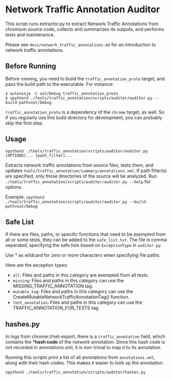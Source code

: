 # Network Traffic Annotation Auditor

This script runs extractor.py to extract Network Traffic Annotations
from chromium source code, collects and summarizes its outputs, and performs
tests and maintenance.

Please see `docs/network_traffic_annotations.md` for an introduction to network
traffic annotations.

## Before Running

Before running, you need to build the `traffic_annotation_proto` target, and
pass the build path to the executable. For instance:

```
$ autoninja -C out/Debug traffic_annotation_proto
$ vpython3 ./tools/traffic_annotation/scripts/auditor/auditor.py --build-path=out/Debug
```

`traffic_annotation_proto` is a dependency of the `chrome` target, as well. So
if you regularly use this build directory for development, you can probably skip
the first step.

## Usage

`vpython3 ./tools/traffic_annotation/scripts/auditor/auditor.py [OPTIONS]... [path_filter]...`

Extracts network traffic annotations from source files, tests them, and updates
`tools/traffic_annotation/summary/annotations.xml`. If path filter(s) are
specified, only those directories of the source will be analyzed.
Run `./tools/traffic_annotation/scripts/auditor/auditor.py --help` for options.

Example:
  `vpython3 ./tools/traffic_annotation/scripts/auditor/auditor.py --build-path=out/Debug`

## Safe List

If there are files, paths, or specific functions that need to be exempted from
all or some tests, they can be added to the `safe_list.txt`. The file is comma
separated, specifying the safe lists based on `ExceptionType` in `auditor.py`.

Use * as wildcard for zero or more characters when specifying file paths.

Here are the exception types:
* `all`: Files and paths in this category are exempted from all tests.
* `missing`: Files and paths in this category can use the
  MISSING_TRAFFIC_ANNOTATION tag.
* `mutable_tag`: Files and paths in this category can use the
  CreateMutableNetworkTrafficAnnotationTag() function.
* `test_annotation`: Files and paths in this category can use the
  TRAFFIC_ANNOTATION_FOR_TESTS tag.

## hashes.py

In logs from chrome://net-export, there is a `traffic_annotation` field, which
contains the ***hash code** of the network annotation. Since this hash code is
not recorded in annotations.xml, it is non-trivial to map it to its annotation.

Running this scripts print a list of all annotations from `annotations.xml`,
along with their hash codes. This makes it easier to look up the annotation.

```
vpython3 ./tools/traffic_annotation/scripts/auditor/hashes.py
```
